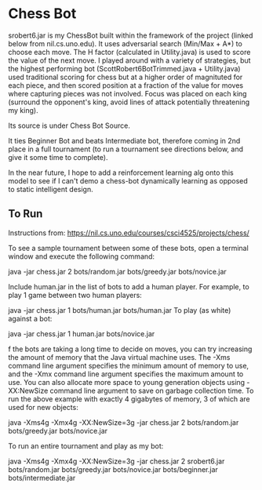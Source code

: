 # Chess Bot
srobert6.jar is my ChessBot built within the framework of the project (linked below from nil.cs.uno.edu).  It uses adversarial search (Min/Max + A*) to choose each move.  The H factor (calculated in Utility.java) is used to score the value of the next move.  I played around with a variety of strategies, but the highest performing bot (ScottRobert6BotTrimmed.java + Utility.java) used traditional scoring for chess but at a higher order of magnituted for each piece, and then scored position at a fraction of the value for moves where capturing pieces was not involved.  Focus was placed on each king (surround the opponent's king, avoid lines of attack potentially threatening my king).

Its source is under Chess Bot Source.

It ties Beginner Bot and beats Intermediate bot, therefore coming in 2nd place in a full tournament (to run a tournament see directions below, and give it some time to complete).  

In the near future, I hope to add a reinforcement learning alg onto this model to see if I can't demo a chess-bot dynamically learning as opposed to static intelligent design.



## To Run
Instructions from: https://nil.cs.uno.edu/courses/csci4525/projects/chess/

To see a sample tournament between some of these bots, open a terminal window and execute the following command:

java -jar chess.jar 2 bots/random.jar bots/greedy.jar bots/novice.jar

Include human.jar in the list of bots to add a human player. For example, to play 1 game between two human players:

java -jar chess.jar 1 bots/human.jar bots/human.jar
To play (as white) against a bot:

java -jar chess.jar 1 human.jar bots/novice.jar

f the bots are taking a long time to decide on moves, you can try increasing the amount of memory that the Java virtual machine uses. The -Xms command line argument specifies the minimum amount of memory to use, and the -Xmx command line argument specifies the maximum amount to use. You can also allocate more space to young generation objects using -XX:NewSize command line argument to save on garbage collection time. To run the above example with exactly 4 gigabytes of memory, 3 of which are used for new objects:

java -Xms4g -Xmx4g -XX:NewSize=3g -jar chess.jar 2 bots/random.jar bots/greedy.jar bots/novice.jar


To run an entire tournament and play as my bot:

java -Xms4g -Xmx4g -XX:NewSize=3g -jar chess.jar 2 srobert6.jar bots/random.jar bots/greedy.jar bots/novice.jar bots/beginner.jar bots/intermediate.jar

